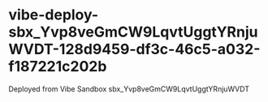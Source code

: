 # vibe-deploy-sbx_Yvp8veGmCW9LqvtUggtYRnjuWVDT-128d9459-df3c-46c5-a032-f187221c202b
Deployed from Vibe Sandbox sbx_Yvp8veGmCW9LqvtUggtYRnjuWVDT

